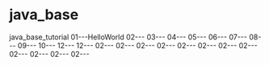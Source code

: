 # java_base
java_base_tutorial
01---HelloWorld
02---
03---
04---
05---
06---
07---
08---
09---
10---
12---
12---
02---
02---
02---
02---
02---
02---
02---
02---
02---
02---
02---
02---








